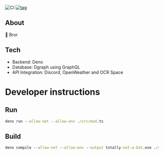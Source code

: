 ![CI](https://github.com/MikaelPorttila/totally-not-a-bot/workflows/CI/badge.svg?branch=main)
[![tag](https://img.shields.io/github/tag/MikaelPorttila/totally-not-a-bot.svg)](https://github.com/MikaelPorttila/totally-not-a-bot/releases)

## About

🤖 Bror

## Tech

- Backend: Deno
- Database: Dgraph using GraphQL
- API Integration: Discord, OpenWeather and OCR Space

# Developer instructions

## Run
```cmd
deno run --allow-net --allow-env ./src/mod.ts
```

## Build
```cmd
deno compile --allow-net --allow-env --output totally-not-a-bot.exe ./src/mod.ts
```